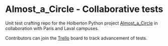 # Almost_a_Circle - Collaborative tests

Unit test crafting repo for the Holberton Python project [Almost_a_Circle](https://github.com/MoustaphaElPsyCongroo/holbertonschool-higher_level_programming/tree/master/python-almost_a_circle) in collaboration with Paris and Laval campuses.

Contributors can join the
[Trello](https://trello.com/invite/b/lFf4pDwu/c33550f17c32a4a7b532a7545aa6e246/collaborative-tests-python-almostacircle)
board to track advancement of tests.
